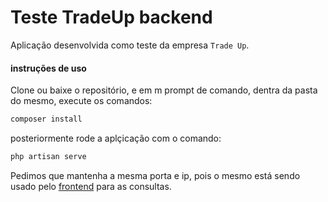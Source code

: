 # Teste TradeUp backend
Aplicação desenvolvida como teste da empresa `Trade Up`.

#### instruções de uso
Clone ou baixe o repositório, e em m prompt de comando, dentra da pasta do mesmo, execute os comandos:
```sh
composer install
```
posteriormente rode a aplçicação com o comando:
```sh
php artisan serve
```
Pedimos que mantenha a mesma porta e ip, pois o mesmo está sendo usado pelo [frontend](https://github.com/squaldaniel/getCepTradeUpFront) para as consultas.